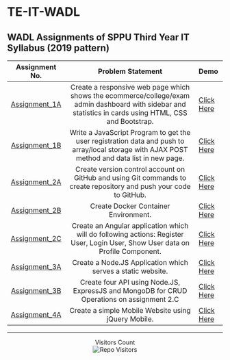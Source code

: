 
# TE-IT-WADL


## WADL Assignments of SPPU Third Year IT Syllabus (2019 pattern)



| Assignment No. | Problem Statement  | Demo |
| :--------------:  | :--------------: | :-------------- |
|[Assignment_1A](Assignment_1A)| Create a responsive web page which shows the ecommerce/college/exam admin dashboard with sidebar and statistics in cards using HTML, CSS and Bootstrap.| [Click Here](https://youtu.be/OGihqbmupOk) |
|[Assignment_1B](Assignment_1B)| Write a JavaScript Program to get the user registration data and push to array/local storage with AJAX POST method and data list in new page.| [Click Here](https://youtu.be/1JyUYoubEtc) |
|[Assignment_2A](Assignment_2A)| Create version control account on GitHub and using Git commands to create repository and push your code to GitHub. | [Click Here](https://github.com/Mahesh33217/Wadl_Assignment/tree/443652177fd3e0d4fed51b305462c99cc8660dd6/Assignment_2A)
|[Assignment_2B](Assignment_2B)| Create Docker Container Environment.| [Click Here]()
|[Assignment_2C](Assignment_2C)|Create an Angular application which will do following actions: Register User, Login User, Show User data on Profile Component.| [Click Here](https://youtu.be/De0V1kg_wUs) |
|[Assignment_3A](Assignment_3A)|Create a Node.JS Application which serves a static website.| [Click Here](https://youtu.be/6DXTUSz7PMQ) |
|[Assignment_3B](Assignment_3B)|Create four API using Node.JS, ExpressJS and MongoDB for CRUD Operations on assignment 2.C | [Click Here](https://youtu.be/2_EzmlIySKk) |
|[Assignment_4A](Assignment_4A)|Create a simple Mobile Website using jQuery Mobile.| [Click Here](https://youtu.be/2lkKnOy0Kno) |

<hr>
<p align='center'>Visitors Count <br><img align="center" alt="Repo Visitors" src="https://profile-counter.glitch.me/Mahesh33217/count.svg"/></p>
